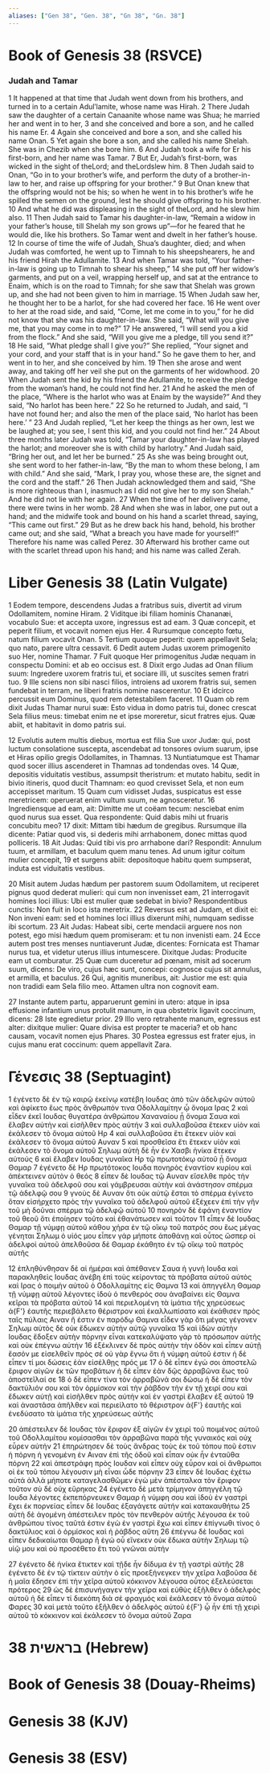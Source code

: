 ```yaml
---
aliases: ["Gen 38", "Gen. 38", "Gn 38", "Gn. 38"]
---
```



# Book of Genesis 38 (RSVCE)

### Judah and Tamar
1 It happened at that time that Judah went down from his brothers, and turned in to a certain Adulʹlamite, whose name was Hirah.
2 There Judah saw the daughter of a certain Canaanite whose name was Shua; he married her and went in to her,
3 and she conceived and bore a son, and he called his name Er.
4 Again she conceived and bore a son, and she called his name Onan.
5 Yet again she bore a son, and she called his name Shelah. She was in Chezib when she bore him.
6 And Judah took a wife for Er his first-born, and her name was Tamar.
7 But Er, Judah’s first-born, was wicked in the sight of theLord; and theLordslew him.
8 Then Judah said to Onan, “Go in to your brother’s wife, and perform the duty of a brother-in-law to her, and raise up offspring for your brother.”
9 But Onan knew that the offspring would not be his; so when he went in to his brother’s wife he spilled the semen on the ground, lest he should give offspring to his brother.
10 And what he did was displeasing in the sight of theLord, and he slew him also.
11 Then Judah said to Tamar his daughter-in-law, “Remain a widow in your father’s house, till Shelah my son grows up”—for he feared that he would die, like his brothers. So Tamar went and dwelt in her father’s house.
12 In course of time the wife of Judah, Shua’s daughter, died; and when Judah was comforted, he went up to Timnah to his sheepshearers, he and his friend Hirah the Adullamite.
13 And when Tamar was told, “Your father-in-law is going up to Timnah to shear his sheep,”
14 she put off her widow’s garments, and put on a veil, wrapping herself up, and sat at the entrance to Enaim, which is on the road to Timnah; for she saw that Shelah was grown up, and she had not been given to him in marriage.
15 When Judah saw her, he thought her to be a harlot, for she had covered her face.
16 He went over to her at the road side, and said, “Come, let me come in to you,” for he did not know that she was his daughter-in-law. She said, “What will you give me, that you may come in to me?”
17 He answered, “I will send you a kid from the flock.” And she said, “Will you give me a pledge, till you send it?”
18 He said, “What pledge shall I give you?” She replied, “Your signet and your cord, and your staff that is in your hand.” So he gave them to her, and went in to her, and she conceived by him.
19 Then she arose and went away, and taking off her veil she put on the garments of her widowhood.
20 When Judah sent the kid by his friend the Adullamite, to receive the pledge from the woman’s hand, he could not find her.
21 And he asked the men of the place, “Where is the harlot who was at Enaim by the wayside?” And they said, “No harlot has been here.”
22 So he returned to Judah, and said, “I have not found her; and also the men of the place said, ‘No harlot has been here.’ ”
23 And Judah replied, “Let her keep the things as her own, lest we be laughed at; you see, I sent this kid, and you could not find her.”
24 About three months later Judah was told, “Tamar your daughter-in-law has played the harlot; and moreover she is with child by harlotry.” And Judah said, “Bring her out, and let her be burned.”
25 As she was being brought out, she sent word to her father-in-law, “By the man to whom these belong, I am with child.” And she said, “Mark, I pray you, whose these are, the signet and the cord and the staff.”
26 Then Judah acknowledged them and said, “She is more righteous than I, inasmuch as I did not give her to my son Shelah.” And he did not lie with her again.
27 When the time of her delivery came, there were twins in her womb.
28 And when she was in labor, one put out a hand; and the midwife took and bound on his hand a scarlet thread, saying, “This came out first.”
29 But as he drew back his hand, behold, his brother came out; and she said, “What a breach you have made for yourself!” Therefore his name was called Perez.
30 Afterward his brother came out with the scarlet thread upon his hand; and his name was called Zerah.


# Liber Genesis 38 (Latin Vulgate)

1 Eodem tempore, descendens Judas a fratribus suis, divertit ad virum Odollamitem, nomine Hiram.
2 Viditque ibi filiam hominis Chananæi, vocabulo Sue: et accepta uxore, ingressus est ad eam.
3 Quæ concepit, et peperit filium, et vocavit nomen ejus Her.
4 Rursumque concepto fœtu, natum filium vocavit Onan.
5 Tertium quoque peperit: quem appellavit Sela; quo nato, parere ultra cessavit.
6 Dedit autem Judas uxorem primogenito suo Her, nomine Thamar.
7 Fuit quoque Her primogenitus Judæ nequam in conspectu Domini: et ab eo occisus est.
8 Dixit ergo Judas ad Onan filium suum: Ingredere uxorem fratris tui, et sociare illi, ut suscites semen fratri tuo.
9 Ille sciens non sibi nasci filios, introiens ad uxorem fratris sui, semen fundebat in terram, ne liberi fratris nomine nascerentur.
10 Et idcirco percussit eum Dominus, quod rem detestabilem faceret.
11 Quam ob rem dixit Judas Thamar nurui suæ: Esto vidua in domo patris tui, donec crescat Sela filius meus: timebat enim ne et ipse moreretur, sicut fratres ejus. Quæ abiit, et habitavit in domo patris sui.

12 Evolutis autem multis diebus, mortua est filia Sue uxor Judæ: qui, post luctum consolatione suscepta, ascendebat ad tonsores ovium suarum, ipse et Hiras opilio gregis Odollamites, in Thamnas.
13 Nuntiatumque est Thamar quod socer illius ascenderet in Thamnas ad tondendas oves.
14 Quæ, depositis viduitatis vestibus, assumpsit theristrum: et mutato habitu, sedit in bivio itineris, quod ducit Thamnam: eo quod crevisset Sela, et non eum accepisset maritum.
15 Quam cum vidisset Judas, suspicatus est esse meretricem: operuerat enim vultum suum, ne agnosceretur.
16 Ingrediensque ad eam, ait: Dimitte me ut coëam tecum: nesciebat enim quod nurus sua esset. Qua respondente: Quid dabis mihi ut fruaris concubitu meo?
17 dixit: Mittam tibi hædum de gregibus. Rursumque illa dicente: Patiar quod vis, si dederis mihi arrhabonem, donec mittas quod polliceris.
18 Ait Judas: Quid tibi vis pro arrhabone dari? Respondit: Annulum tuum, et armillam, et baculum quem manu tenes. Ad unum igitur coitum mulier concepit,
19 et surgens abiit: depositoque habitu quem sumpserat, induta est viduitatis vestibus.

20 Misit autem Judas hædum per pastorem suum Odollamitem, ut reciperet pignus quod dederat mulieri: qui cum non invenisset eam,
21 interrogavit homines loci illius: Ubi est mulier quæ sedebat in bivio? Respondentibus cunctis: Non fuit in loco ista meretrix.
22 Reversus est ad Judam, et dixit ei: Non inveni eam: sed et homines loci illius dixerunt mihi, numquam sedisse ibi scortum.
23 Ait Judas: Habeat sibi, certe mendacii arguere nos non potest, ego misi hædum quem promiseram: et tu non invenisti eam.
24 Ecce autem post tres menses nuntiaverunt Judæ, dicentes: Fornicata est Thamar nurus tua, et videtur uterus illius intumescere. Dixitque Judas: Producite eam ut comburatur.
25 Quæ cum duceretur ad pœnam, misit ad socerum suum, dicens: De viro, cujus hæc sunt, concepi: cognosce cujus sit annulus, et armilla, et baculus.
26 Qui, agnitis muneribus, ait: Justior me est: quia non tradidi eam Sela filio meo. Attamen ultra non cognovit eam.

27 Instante autem partu, apparuerunt gemini in utero: atque in ipsa effusione infantium unus protulit manum, in qua obstetrix ligavit coccinum, dicens:
28 Iste egredietur prior.
29 Illo vero retrahente manum, egressus est alter: dixitque mulier: Quare divisa est propter te maceria? et ob hanc causam, vocavit nomen ejus Phares.
30 Postea egressus est frater ejus, in cujus manu erat coccinum: quem appellavit Zara.


# Γένεσις 38 (Septuagint)

1 ἐγένετο δὲ ἐν τῷ καιρῷ ἐκείνῳ κατέβη Ιουδας ἀπὸ τῶν ἀδελφῶν αὐτοῦ καὶ ἀφίκετο ἕως πρὸς ἄνθρωπόν τινα Οδολλαμίτην ᾧ ὄνομα Ιρας
2 καὶ εἶδεν ἐκεῖ Ιουδας θυγατέρα ἀνθρώπου Χαναναίου ᾗ ὄνομα Σαυα καὶ ἔλαβεν αὐτὴν καὶ εἰσῆλθεν πρὸς αὐτήν
3 καὶ συλλαβοῦσα ἔτεκεν υἱὸν καὶ ἐκάλεσεν τὸ ὄνομα αὐτοῦ Ηρ
4 καὶ συλλαβοῦσα ἔτι ἔτεκεν υἱὸν καὶ ἐκάλεσεν τὸ ὄνομα αὐτοῦ Αυναν
5 καὶ προσθεῖσα ἔτι ἔτεκεν υἱὸν καὶ ἐκάλεσεν τὸ ὄνομα αὐτοῦ Σηλωμ αὐτὴ δὲ ἦν ἐν Χασβι ἡνίκα ἔτεκεν αὐτούς
6 καὶ ἔλαβεν Ιουδας γυναῖκα Ηρ τῷ πρωτοτόκῳ αὐτοῦ ᾗ ὄνομα Θαμαρ
7 ἐγένετο δὲ Ηρ πρωτότοκος Ιουδα πονηρὸς ἐναντίον κυρίου καὶ ἀπέκτεινεν αὐτὸν ὁ θεός
8 εἶπεν δὲ Ιουδας τῷ Αυναν εἴσελθε πρὸς τὴν γυναῖκα τοῦ ἀδελφοῦ σου καὶ γάμβρευσαι αὐτὴν καὶ ἀνάστησον σπέρμα τῷ ἀδελφῷ σου
9 γνοὺς δὲ Αυναν ὅτι οὐκ αὐτῷ ἔσται τὸ σπέρμα ἐγίνετο ὅταν εἰσήρχετο πρὸς τὴν γυναῖκα τοῦ ἀδελφοῦ αὐτοῦ ἐξέχεεν ἐπὶ τὴν γῆν τοῦ μὴ δοῦναι σπέρμα τῷ ἀδελφῷ αὐτοῦ
10 πονηρὸν δὲ ἐφάνη ἐναντίον τοῦ θεοῦ ὅτι ἐποίησεν τοῦτο καὶ ἐθανάτωσεν καὶ τοῦτον
11 εἶπεν δὲ Ιουδας Θαμαρ τῇ νύμφῃ αὐτοῦ κάθου χήρα ἐν τῷ οἴκῳ τοῦ πατρός σου ἕως μέγας γένηται Σηλωμ ὁ υἱός μου εἶπεν γάρ μήποτε ἀποθάνῃ καὶ οὗτος ὥσπερ οἱ ἀδελφοὶ αὐτοῦ ἀπελθοῦσα δὲ Θαμαρ ἐκάθητο ἐν τῷ οἴκῳ τοῦ πατρὸς αὐτῆς

12 ἐπληθύνθησαν δὲ αἱ ἡμέραι καὶ ἀπέθανεν Σαυα ἡ γυνὴ Ιουδα καὶ παρακληθεὶς Ιουδας ἀνέβη ἐπὶ τοὺς κείροντας τὰ πρόβατα αὐτοῦ αὐτὸς καὶ Ιρας ὁ ποιμὴν αὐτοῦ ὁ Οδολλαμίτης εἰς Θαμνα
13 καὶ ἀπηγγέλη Θαμαρ τῇ νύμφῃ αὐτοῦ λέγοντες ἰδοὺ ὁ πενθερός σου ἀναβαίνει εἰς Θαμνα κεῖραι τὰ πρόβατα αὐτοῦ
14 καὶ περιελομένη τὰ ἱμάτια τῆς χηρεύσεως ἀ{F'} ἑαυτῆς περιεβάλετο θέριστρον καὶ ἐκαλλωπίσατο καὶ ἐκάθισεν πρὸς ταῖς πύλαις Αιναν ἥ ἐστιν ἐν παρόδῳ Θαμνα εἶδεν γὰρ ὅτι μέγας γέγονεν Σηλωμ αὐτὸς δὲ οὐκ ἔδωκεν αὐτὴν αὐτῷ γυναῖκα
15 καὶ ἰδὼν αὐτὴν Ιουδας ἔδοξεν αὐτὴν πόρνην εἶναι κατεκαλύψατο γὰρ τὸ πρόσωπον αὐτῆς καὶ οὐκ ἐπέγνω αὐτήν
16 ἐξέκλινεν δὲ πρὸς αὐτὴν τὴν ὁδὸν καὶ εἶπεν αὐτῇ ἔασόν με εἰσελθεῖν πρὸς σέ οὐ γὰρ ἔγνω ὅτι ἡ νύμφη αὐτοῦ ἐστιν ἡ δὲ εἶπεν τί μοι δώσεις ἐὰν εἰσέλθῃς πρός με
17 ὁ δὲ εἶπεν ἐγώ σοι ἀποστελῶ ἔριφον αἰγῶν ἐκ τῶν προβάτων ἡ δὲ εἶπεν ἐὰν δῷς ἀρραβῶνα ἕως τοῦ ἀποστεῖλαί σε
18 ὁ δὲ εἶπεν τίνα τὸν ἀρραβῶνά σοι δώσω ἡ δὲ εἶπεν τὸν δακτύλιόν σου καὶ τὸν ὁρμίσκον καὶ τὴν ῥάβδον τὴν ἐν τῇ χειρί σου καὶ ἔδωκεν αὐτῇ καὶ εἰσῆλθεν πρὸς αὐτήν καὶ ἐν γαστρὶ ἔλαβεν ἐξ αὐτοῦ
19 καὶ ἀναστᾶσα ἀπῆλθεν καὶ περιείλατο τὸ θέριστρον ἀ{F'} ἑαυτῆς καὶ ἐνεδύσατο τὰ ἱμάτια τῆς χηρεύσεως αὐτῆς

20 ἀπέστειλεν δὲ Ιουδας τὸν ἔριφον ἐξ αἰγῶν ἐν χειρὶ τοῦ ποιμένος αὐτοῦ τοῦ Οδολλαμίτου κομίσασθαι τὸν ἀρραβῶνα παρὰ τῆς γυναικός καὶ οὐχ εὗρεν αὐτήν
21 ἐπηρώτησεν δὲ τοὺς ἄνδρας τοὺς ἐκ τοῦ τόπου ποῦ ἐστιν ἡ πόρνη ἡ γενομένη ἐν Αιναν ἐπὶ τῆς ὁδοῦ καὶ εἶπαν οὐκ ἦν ἐνταῦθα πόρνη
22 καὶ ἀπεστράφη πρὸς Ιουδαν καὶ εἶπεν οὐχ εὗρον καὶ οἱ ἄνθρωποι οἱ ἐκ τοῦ τόπου λέγουσιν μὴ εἶναι ὧδε πόρνην
23 εἶπεν δὲ Ιουδας ἐχέτω αὐτά ἀλλὰ μήποτε καταγελασθῶμεν ἐγὼ μὲν ἀπέσταλκα τὸν ἔριφον τοῦτον σὺ δὲ οὐχ εὕρηκας
24 ἐγένετο δὲ μετὰ τρίμηνον ἀπηγγέλη τῷ Ιουδα λέγοντες ἐκπεπόρνευκεν Θαμαρ ἡ νύμφη σου καὶ ἰδοὺ ἐν γαστρὶ ἔχει ἐκ πορνείας εἶπεν δὲ Ιουδας ἐξαγάγετε αὐτήν καὶ κατακαυθήτω
25 αὐτὴ δὲ ἀγομένη ἀπέστειλεν πρὸς τὸν πενθερὸν αὐτῆς λέγουσα ἐκ τοῦ ἀνθρώπου τίνος ταῦτά ἐστιν ἐγὼ ἐν γαστρὶ ἔχω καὶ εἶπεν ἐπίγνωθι τίνος ὁ δακτύλιος καὶ ὁ ὁρμίσκος καὶ ἡ ῥάβδος αὕτη
26 ἐπέγνω δὲ Ιουδας καὶ εἶπεν δεδικαίωται Θαμαρ ἢ ἐγώ οὗ εἵνεκεν οὐκ ἔδωκα αὐτὴν Σηλωμ τῷ υἱῷ μου καὶ οὐ προσέθετο ἔτι τοῦ γνῶναι αὐτήν

27 ἐγένετο δὲ ἡνίκα ἔτικτεν καὶ τῇδε ἦν δίδυμα ἐν τῇ γαστρὶ αὐτῆς
28 ἐγένετο δὲ ἐν τῷ τίκτειν αὐτὴν ὁ εἷς προεξήνεγκεν τὴν χεῖρα λαβοῦσα δὲ ἡ μαῖα ἔδησεν ἐπὶ τὴν χεῖρα αὐτοῦ κόκκινον λέγουσα οὗτος ἐξελεύσεται πρότερος
29 ὡς δὲ ἐπισυνήγαγεν τὴν χεῖρα καὶ εὐθὺς ἐξῆλθεν ὁ ἀδελφὸς αὐτοῦ ἡ δὲ εἶπεν τί διεκόπη διὰ σὲ φραγμός καὶ ἐκάλεσεν τὸ ὄνομα αὐτοῦ Φαρες
30 καὶ μετὰ τοῦτο ἐξῆλθεν ὁ ἀδελφὸς αὐτοῦ ἐ{F'} ᾧ ἦν ἐπὶ τῇ χειρὶ αὐτοῦ τὸ κόκκινον καὶ ἐκάλεσεν τὸ ὄνομα αὐτοῦ Ζαρα


# 38 בראשית (Hebrew)


# Book of Genesis 38 (Douay-Rheims)


# Genesis 38 (KJV)


# Genesis 38 (ESV)

